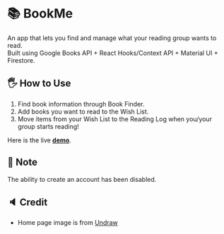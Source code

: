 # 📚 BookMe

An app that lets you find and manage what your reading group wants to read.\
Built using Google Books API + React Hooks/Context API + Material UI + Firestore.

## 🖐 How to Use

1. Find book information through Book Finder.
2. Add books you want to read to the Wish List.
3. Move items from your Wish List to the Reading Log when you/your group starts reading!

Here is the live **[demo](https://bookme-10234.web.app/)**.

## 📝 Note

The ability to create an account has been disabled.

## 🔈 Credit

- Home page image is from [Undraw](https://undraw.co)
